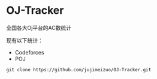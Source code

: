 # OJ-Tracker
全国各大Oj平台的AC数统计

现有以下统计：
- Codeforces
- POJ


```shell
git clone https://github.com/jujimeizuo/OJ-Tracker.git
```
